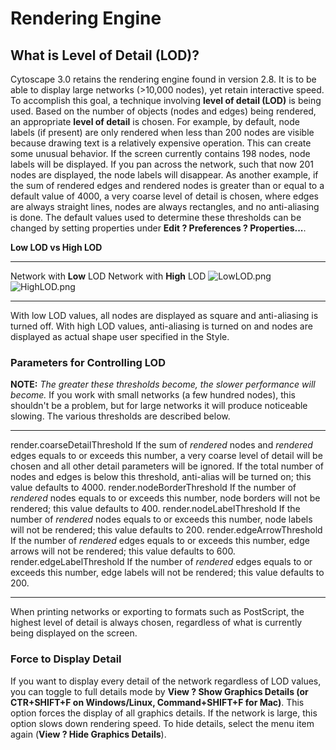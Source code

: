 Rendering Engine
================

What is Level of Detail (LOD)?
------------------------------

Cytoscape 3.0 retains the rendering engine found in version 2.8. It is
to be able to display large networks (&gt;10,000 nodes), yet retain
interactive speed. To accomplish this goal, a technique involving
**level of detail (LOD)** is being used. Based on the number of objects
(nodes and edges) being rendered, an appropriate **level of detail** is
chosen. For example, by default, node labels (if present) are only
rendered when less than 200 nodes are visible because drawing text is a
relatively expensive operation. This can create some unusual behavior.
If the screen currently contains 198 nodes, node labels will be
displayed. If you pan across the network, such that now 201 nodes are
displayed, the node labels will disappear. As another example, if the
sum of rendered edges and rendered nodes is greater than or equal to a
default value of 4000, a very coarse level of detail is chosen, where
edges are always straight lines, nodes are always rectangles, and no
anti-aliasing is done. The default values used to determine these
thresholds can be changed by setting properties under **Edit ?
Preferences ? Properties...**.

**Low LOD vs High LOD**

  ------------------------------------------------------------------------------------------------------------------------------ --------------------------------------------------------------------------------------------------------------------------------
  Network with **Low** LOD                                                                                                       Network with **High** LOD
  ![LowLOD.png](http://wiki.cytoscape.org//Cytoscape_3/UserManual/Rendering_Engine?action=AttachFile&do=get&target=LowLOD.png)   ![HighLOD.png](http://wiki.cytoscape.org//Cytoscape_3/UserManual/Rendering_Engine?action=AttachFile&do=get&target=HighLOD.png)
  ------------------------------------------------------------------------------------------------------------------------------ --------------------------------------------------------------------------------------------------------------------------------

With low LOD values, all nodes are displayed as square and anti-aliasing
is turned off. With high LOD values, anti-aliasing is turned on and
nodes are displayed as actual shape user specified in the Style.

### Parameters for Controlling LOD

**NOTE:** *The greater these thresholds become, the slower performance
will become.* If you work with small networks (a few hundred nodes),
this shouldn't be a problem, but for large networks it will produce
noticeable slowing. The various thresholds are described below.

  ------------------------------ ----------------------------------------------------------------------------------------------------------------------------------------------------------------------------------------------------------------------------------------------------------------------------------------------------------------
  render.coarseDetailThreshold   If the sum of *rendered* nodes and *rendered* edges equals to or exceeds this number, a very coarse level of detail will be chosen and all other detail parameters will be ignored. If the total number of nodes and edges is below this threshold, anti-alias will be turned on; this value defaults to 4000.
  render.nodeBorderThreshold     If the number of *rendered* nodes equals to or exceeds this number, node borders will not be rendered; this value defaults to 400.
  render.nodeLabelThreshold      If the number of *rendered* nodes equals to or exceeds this number, node labels will not be rendered; this value defaults to 200.
  render.edgeArrowThreshold      If the number of *rendered* edges equals to or exceeds this number, edge arrows will not be rendered; this value defaults to 600.
  render.edgeLabelThreshold      If the number of *rendered* edges equals to or exceeds this number, edge labels will not be rendered; this value defaults to 200.
  ------------------------------ ----------------------------------------------------------------------------------------------------------------------------------------------------------------------------------------------------------------------------------------------------------------------------------------------------------------

When printing networks or exporting to formats such as PostScript, the
highest level of detail is always chosen, regardless of what is
currently being displayed on the screen.

### Force to Display Detail

If you want to display every detail of the network regardless of LOD
values, you can toggle to full details mode by **View ? Show Graphics
Details (or CTR+SHIFT+F on Windows/Linux, Command+SHIFT+F for Mac)**.
This option forces the display of all graphics details. If the network
is large, this option slows down rendering speed. To hide details,
select the menu item again (**View ? Hide Graphics Details**).
